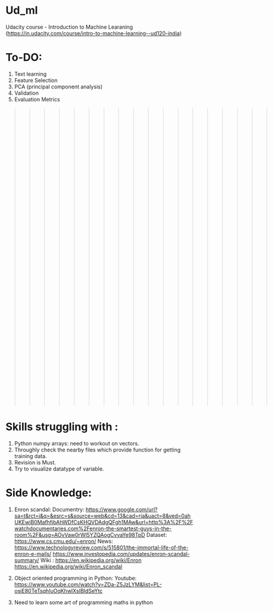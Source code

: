 # Ud_ml
 Udacity course - Introduction to Machine Learaning (https://in.udacity.com/course/intro-to-machine-learning--ud120-india) 


# To-DO:
1. Text learning
2. Feature Selection 
3. PCA (principal component analysis)
4. Validation
5. Evaluation Metrics 
 >>>>>>>>>>>>>>>>>>>>>>>>>>>>>>> [[ Final Project ]] <<<<<<<<<<<<<<<<<<<<<<<<<<<<<<<


 # Skills struggling with : 
1. Python numpy arrays: need to workout on vectors. 
2. Throughly check the nearby files which provide function for getting training data.
3. Revision is Must.
4. Try to visualize datatype of variable. 



 # Side Knowledge: 
1. Enron scandal: 
 	Documentry: https://www.google.com/url?sa=t&rct=j&q=&esrc=s&source=web&cd=13&cad=rja&uact=8&ved=0ahUKEwjB0MafhfjbAhWDfCsKHQVDAdgQFgh1MAw&url=http%3A%2F%2Fwatchdocumentaries.com%2Fenron-the-smartest-guys-in-the-room%2F&usg=AOvVaw0rWl5YZQAogCvvaYe98TpD
 	Dataset: https://www.cs.cmu.edu/~enron/
 	News: https://www.technologyreview.com/s/515801/the-immortal-life-of-the-enron-e-mails/
 		  https://www.investopedia.com/updates/enron-scandal-summary/
 	Wiki : https://en.wikipedia.org/wiki/Enron
 		   https://en.wikipedia.org/wiki/Enron_scandal

2. Object oriented programming in Python: 
	Youtube: https://www.youtube.com/watch?v=ZDa-Z5JzLYM&list=PL-osiE80TeTsqhIuOqKhwlXsIBIdSeYtc

3. Need to learn some art of programming maths in python 